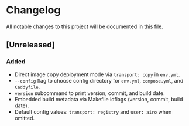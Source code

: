 # Changelog

All notable changes to this project will be documented in this file.

## [Unreleased]

### Added

- Direct image copy deployment mode via `transport: copy` in `env.yml`.
- `--config` flag to choose config directory for `env.yml`, `compose.yml`, and `Caddyfile`.
- `version` subcommand to print version, commit, and build date.
- Embedded build metadata via Makefile ldflags (version, commit, build date).
- Default config values: `transport: registry` and `user: airo` when omitted.
